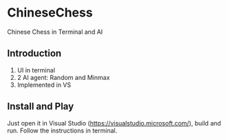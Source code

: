 # ChineseChess
Chinese Chess in Terminal and AI

## Introduction

1. UI in terminal
2. 2 AI agent: Random and Minmax
3. Implemented in VS

## Install and Play

Just open it in Visual Studio (https://visualstudio.microsoft.com/), build and run.
Follow the instructions in terminal.
